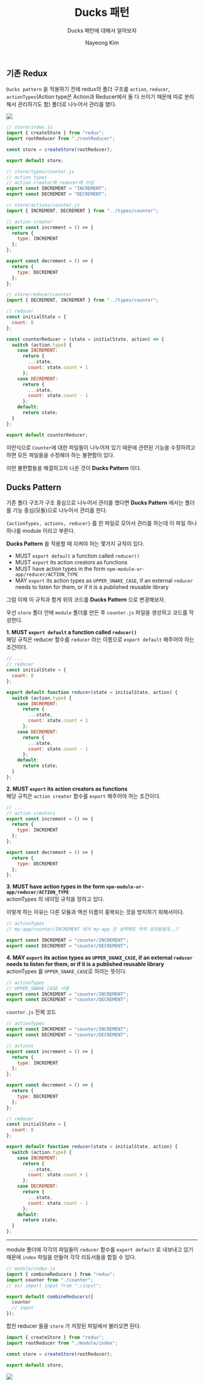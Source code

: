 ﻿---
layout: post
title: Ducks 패턴
subtitle : Ducks 패턴에 대해서 알아보자
tags: [React]
author: Nayeong Kim
comments : False
---
## 기존 Redux

`Ducks pattern`  을 적용하기 전에 redux의 폴더 구조를  `action`,  `reducer`,  `actionTypes`(Action type은 Action과 Reducer에서 둘 다 쓰이기 때문에 따로 분리해서 관리하기도 함) 폴더로 나누어서 관리를 했다.

![](https://images.velog.io/images/tlatjdgh3778/post/68accf19-f922-4351-b603-1beee5118632/image.png)

```js
// store/index.js
import { createStore } from "redux";
import rootReducer from "./rootReducer";

const store = createStore(rootReducer);

export default store;
```

```js
// store/types/counter.js
// action types
// action creator와 reducer에 쓰임
export const INCREMENT = "INCREMENT";
export const DECREMENT = "DECREMENT";
```

```js
// store/actions/counter.js
import { INCREMENT, DECREMENT } from "../types/counter";

// action creator
export const increment = () => {
  return {
    type: INCREMENT
  };
};

export const decrement = () => {
  return {
    type: DECREMENT
  };
};
```

```js
// store/reducer/counter
import { DECREMENT, INCREMENT } from "../types/counter";

// reducer
const initialState = {
  count: 0
};

const counterReducer = (state = initialState, action) => {
  switch (action.type) {
    case INCREMENT:
      return {
        ...state,
        count: state.count + 1
      };
    case DECREMENT:
      return {
        ...state,
        count: state.count - 1
      };
    default:
      return state;
  }
};

export default counterReducer;
```

이런식으로  `Counter`에 대한 파일들이 나누어져 있기 때문에 관련된 기능을 수정하려고 하면 모든 파일들을 수정해야 하는 불편함이 있다.

이런 불편함들을 해결하고자 나온 것이  **Ducks Pattern**  이다.

## Ducks Pattern

기존 폴더 구조가 구조 중심으로 나누어서 관리를 했다면  **Ducks Pattern**  에서는 폴더를 기능 중심(모듈)으로 나누어서 관리를 한다.

`{actionTypes, actions, reducer}`  를 한 파일로 모아서 관리를 하는데 이 파일 하나하나를 module 이라고 부른다.

**Ducks Pattern**  을 적용할 때 지켜야 하는 몇가지 규칙이 있다.

-   MUST  `export default`  a function called  `reducer()`
-   MUST  `export`  its action creators as functions
-   MUST have action types in the form  `npm-module-or-app/reducer/ACTION_TYPE`
-   MAY  `export`  its action types as  `UPPER_SNAKE_CASE`, if an external  `reducer`  needs to listen for them, or if it is a published reusable library

그럼 이제 이 규칙과 함게 위의 코드를  **Ducks Pattern**  으로 변경해보자.

우선  `store`  폴더 안에  `module`  폴더를 만든 후  `counter.js`  파일을 생성하고 코드를 작성한다.

**1. MUST  `export default`  a function called  `reducer()`**  
해당 규칙은 reducer 함수를  `reducer`  라는 이름으로  `export default`  해주어야 하는 조건이다.

```js
// ...
// reducer
const initialState = {
  count: 0
};

export default function reducer(state = initialState, action) {
  switch (action.type) {
    case INCREMENT:
      return {
        ...state,
        count: state.count + 1
      };
    case DECREMENT:
      return {
        ...state,
        count: state.count - 1
      };
    default:
      return state;
  }
};
```

**2. MUST  `export`  its action creators as functions**  
해당 규칙은  `action creator`  함수를  `export`  해주어야 하는 조건이다.

```js
// ...
// action creators
export const increment = () => {
  return {
    type: INCREMENT
  };
};

export const decrement = () => {
  return {
    type: DECREMENT
  };
};
```

**3. MUST have action types in the form  `npm-module-or-app/reducer/ACTION_TYPE`**  
actionTypes 의 네이밍 규칙을 정하고 있다.

이렇게 하는 이유는 다른 모듈과 액션 이름이 중복되는 것을 방지하기 위해서이다.

```js
// actionTypes
// my-app/counter/INCREMENT 에서 my-app 은 생략해도 딱히 상관없을듯,,?

export const INCREMENT = "counter/INCREMENT";
export const DECREMENT = "counter/DECREMENT";
```

**4. MAY  `export`  its action types as  `UPPER_SNAKE_CASE`, if an external  `reducer`  needs to listen for them, or if it is a published reusable library**  
actionTypes 를  `UPPER_SNAKE_CASE`로 하라는 뜻이다.

```js
// actionTypes
// UPPER_SNAKE_CASE 사용
export const INCREMENT = "counter/INCREMENT";
export const DECREMENT = "counter/DECREMENT";
```

`counter.js`  전체 코드

```js
// actionTypes
export const INCREMENT = "counter/INCREMENT";
export const DECREMENT = "counter/DECREMENT";

// actions
export const increment = () => {
  return {
    type: INCREMENT
  };
};

export const decrement = () => {
  return {
    type: DECREMENT
  };
};

// reducer
const initialState = {
  count: 0
};

export default function reducer(state = initialState, action) {
  switch (action.type) {
    case INCREMENT:
      return {
        ...state,
        count: state.count + 1
      };
    case DECREMENT:
      return {
        ...state,
        count: state.count - 1
      };
    default:
      return state;
  }
};
```

----------

module 폴더에 각각의 파일들이  `reducer`  함수를  `export default`  로 내보내고 있기 때문에  `index`  파일을 만들어 각각 리듀서들을 합칠 수 있다.

```js
// module/index.js
import { combineReducers } from "redux";
import counter from "./counter";
// ex) import input from "./input";

export default combineReducers({
  counter
  // input
});
```

합친 reducer 들을  `store`  가 저장된 파일에서 불러오면 된다.

```js
import { createStore } from "redux";
import rootReducer from "./module/index";

const store = createStore(rootReducer);

export default store;
```

![](https://images.velog.io/images/tlatjdgh3778/post/56e11803-ba9c-4142-9ca0-1d85d8d4bf1c/image.png)
